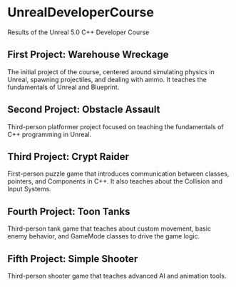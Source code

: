 # UnrealDeveloperCourse
Results of the Unreal 5.0 C++ Developer Course

## First Project: Warehouse Wreckage
The initial project of the course, centered around simulating physics in Unreal, spawning projectiles, and dealing with ammo. It teaches the fundamentals of Unreal and Blueprint.

## Second Project: Obstacle Assault
Third-person platformer project focused on teaching the fundamentals of C++ programming in Unreal.

## Third Project: Crypt Raider
First-person puzzle game that introduces communication between classes, pointers, and Components in C++. It also teaches about the Collision and Input Systems.

## Fourth Project: Toon Tanks
Third-person tank game that teaches about custom movement, basic enemy behavior, and GameMode classes to drive the game logic.

## Fifth Project: Simple Shooter
Third-person shooter game that teaches advanced AI and animation tools.
